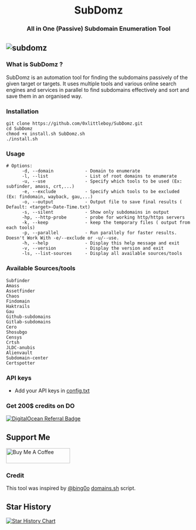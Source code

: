 <h1 align="center">
  <b>SubDomz</b>
  <br>
</h1> 
<h3 align="center">
All in One (Passive) Subdomain Enumeration Tool
</p>
  
![subdomz](https://github.com/0xPugazh/SubDomz/blob/master/subdomz.png)
-----------------------------
### What is SubDomz ?
 SubDomz is an automation tool for finding the subdomains passively of the given target or targets. It uses multiple tools and various online search engines and services in parallel to find subdomains effectively and sort and save them in an organised way.


### Installation
```
git clone https://github.com/0xlittleboy/SubDomz.git
cd SubDomz 
chmod +x install.sh SubDomz.sh
./install.sh
```

### Usage
```
# Options:
      -d, --domain            - Domain to enumerate
      -l, --list              - List of root domains to enumerate
      -u, --use               - Specify which tools to be used (Ex: subfinder, amass, crt,...)
      -e, --exclude           - Specify which tools to be excluded (Ex: findomain, wayback, gau,...)
      -o, --output            - Output file to save final results ( Default: <target>-Date-Time.txt)
      -s, --silent            - Show only subdomains in output
      -hp, --http-probe       - probe for working http/https servers
      -k, --keep              - keep the temporary files ( output from each tools)
      -p, --parallel          - Run parallely for faster results. Doesn't Work With -e/--exclude or -u/--use.
      -h, --help              - Display this help message and exit
      -v, --version           - Display the version and exit
      -ls, --list-sources     - Display all available sources/tools
```

### Available Sources/tools
```
Subfinder
Amass
Assetfinder
Chaos
Findomain
Haktrails
Gau
Github-subdomains
Gitlab-subdomains
Cero
Shosubgo
Censys
Crtsh
JLDC-anubis
Alienvault
Subdomain-center
Certspotter
```

### API keys
+ Add your API keys in [config.txt](https://github.com/0xPugazh/SubDomz/blob/master/config.txt)

### Get 200$ credits on DO
[![DigitalOcean Referral Badge](https://web-platforms.sfo2.cdn.digitaloceanspaces.com/WWW/Badge%201.svg)](https://www.digitalocean.com/?refcode=87789189e3ea&utm_campaign=Referral_Invite&utm_medium=Referral_Program&utm_source=badge)

## Support Me
<a href="https://www.buymeacoffee.com/0xPugazh" target="_blank"><img src="https://cdn.buymeacoffee.com/buttons/default-orange.png" alt="Buy Me A Coffee" height="41" width="174"></a>

### Credit
This tool was inspired by [@bing0o](https://github.com/bing0o) [domains.sh](https://github.com/bing0o/bash_scripting/blob/master/domains.sh) script.

## Star History

<a href="https://star-history.com/#0xPugazh/SubDomz&Date">
  <picture>
    <source media="(prefers-color-scheme: dark)" srcset="https://api.star-history.com/svg?repos=0xPugazh/SubDomz&type=Date&theme=dark" />
    <source media="(prefers-color-scheme: light)" srcset="https://api.star-history.com/svg?repos=0xPugazh/SubDomz&type=Date" />
    <img alt="Star History Chart" src="https://api.star-history.com/svg?repos=0xPugazh/SubDomz&type=Date" />
  </picture>
</a>

